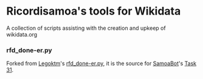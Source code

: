 # Ricordisamoa's tools for Wikidata

A collection of scripts assisting with the creation and upkeep of wikidata.org

### rfd_done-er.py

Forked from [Legoktm](//github.com/legoktm)'s [rfd_done-er.py](//github.com/legoktm/wikidata/blob/master/rfd_done-er.py), it is the source for [SamoaBot](//www.wikidata.org/wiki/User:SamoaBot)'s [Task 31](//www.wikidata.org/wiki/Wikidata:Requests_for_permissions/Bot/SamoaBot_31).
